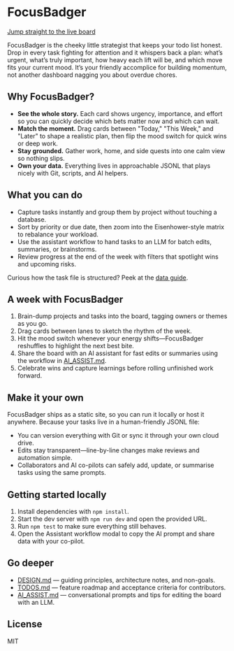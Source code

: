 # FocusBadger

[Jump straight to the live board](https://ashokfernandez.github.io/FocusBadger/)

FocusBadger is the cheeky little strategist that keeps your todo list honest. Drop in every task fighting for attention and it whispers back a plan: what’s urgent, what’s truly important, how heavy each lift will be, and which move fits your current mood. It’s your friendly accomplice for building momentum, not another dashboard nagging you about overdue chores.

## Why FocusBadger?

- **See the whole story.** Each card shows urgency, importance, and effort so you can quickly decide which bets matter now and which can wait.
- **Match the moment.** Drag cards between "Today," "This Week," and "Later" to shape a realistic plan, then flip the mood switch for quick wins or deep work.
- **Stay grounded.** Gather work, home, and side quests into one calm view so nothing slips.
- **Own your data.** Everything lives in approachable JSONL that plays nicely with Git, scripts, and AI helpers.

## What you can do

- Capture tasks instantly and group them by project without touching a database.
- Sort by priority or due date, then zoom into the Eisenhower-style matrix to rebalance your workload.
- Use the assistant workflow to hand tasks to an LLM for batch edits, summaries, or brainstorms.
- Review progress at the end of the week with filters that spotlight wins and upcoming risks.

Curious how the task file is structured? Peek at the [data guide](DATA.md).

## A week with FocusBadger

1. Brain-dump projects and tasks into the board, tagging owners or themes as you go.
2. Drag cards between lanes to sketch the rhythm of the week.
3. Hit the mood switch whenever your energy shifts—FocusBadger reshuffles to highlight the next best bite.
4. Share the board with an AI assistant for fast edits or summaries using the workflow in [AI_ASSIST.md](AI_ASSIST.md).
5. Celebrate wins and capture learnings before rolling unfinished work forward.

## Make it your own

FocusBadger ships as a static site, so you can run it locally or host it anywhere. Because your tasks live in a human-friendly JSONL file:

- You can version everything with Git or sync it through your own cloud drive.
- Edits stay transparent—line-by-line changes make reviews and automation simple.
- Collaborators and AI co-pilots can safely add, update, or summarise tasks using the same prompts.

## Getting started locally

1. Install dependencies with `npm install`.
2. Start the dev server with `npm run dev` and open the provided URL.
3. Run `npm test` to make sure everything still behaves.
4. Open the Assistant workflow modal to copy the AI prompt and share data with your co-pilot.

## Go deeper

- [DESIGN.md](DESIGN.md) — guiding principles, architecture notes, and non-goals.
- [TODOS.md](TODOS.md) — feature roadmap and acceptance criteria for contributors.
- [AI_ASSIST.md](AI_ASSIST.md) — conversational prompts and tips for editing the board with an LLM.

## License

MIT
